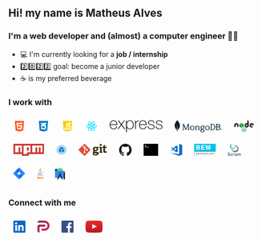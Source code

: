 ## Hi! my name is **Matheus Alves**

### I'm a web developer and (almost) a computer engineer 👨‍🎓

- 💻️ I'm currently looking for a **job / internship**
- 2️⃣0️⃣2️⃣2️⃣ goal: become a junior developer
- ☕️ is my preferred beverage

### I work with

<img src="./src/common/images/html5.png" style="height: 24px; padding: 10px">
<img src="./src/common/images/css3.png" style="height: 24px; padding: 10px">
<img src="./src/common/images/javascript.png" style="height: 24px; padding: 10px">
<img src="./src/common/images/react.png" style="height: 24px; padding: 10px">
<img src="./src/common/images/express.png" style="height: 24px; padding: 10px">
<img src="./src/common/images/mongodb.svg" style="height: 24px; padding: 10px">
<img src="./src/common/images/node.png" style="height: 24px; padding: 10px">
<img src="./src/common/images/npm.svg" style="height: 24px; padding: 10px">
<img src="./src/common/images/webpack.svg" style="height: 24px; padding: 10px">
<img src="./src/common/images/git.svg" style="height: 24px; padding: 10px">
<img src="./src/common/images/github.svg" style="height: 24px; padding: 10px">
<img src="./src/common/images/terminal.svg" style="height: 24px; padding: 10px">
<img src="./src/common/images/vs-code.svg" style="height: 24px; padding: 10px">
<img src="./src/common/images/bem.png" style="height: 24px; padding: 10px">
<img src="./src/common/images/scrum.png" style="height: 24px; padding: 10px">
<img src="./src/common/images/jira.svg" style="height: 24px; padding: 10px">
<img src="./src/common/images/java.png" style="height: 24px; padding: 10px">
<img src="./src/common/images/android-studio.png" style="height: 24px; padding: 10px">

### Connect with me

[<img src="./src/common/images/linkedin.svg" style="height: 24px; padding: 10px">][linkedin]
[<img src="./src/common/images/parler.svg" style="height: 24px; padding: 10px">][parler]
[<img src="./src/common/images/facebook.svg" style="height: 24px; padding: 10px">][facebook]
[<img src="./src/common/images/youtube.svg" style="height: 24px; padding: 10px">][youtube]


[linkedin]: https://www.linkedin.com/in/matheus4lves/
[parler]: https://parler.com/user/matheus4lves
[facebook]: https://www.facebook.com/profile.php?id=100003877646753
[youtube]: https://www.youtube.com/channel/UCOzFvIjNQ_h3nKWik71CTCQ